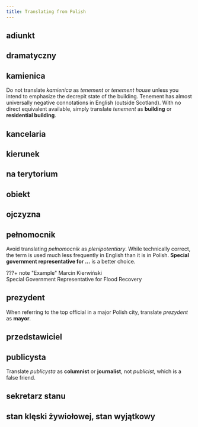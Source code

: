 ```yaml
---
title: Translating from Polish
---
```


## adiunkt

## dramatyczny

## kamienica

Do not translate _kamienica_ as _tenement_ or _tenement house_ unless you intend to emphasize the decrepit state of the building. Tenement has almost universally negative connotations in English (outside Scotland). With no direct equivalent available, simply translate _tenement_ as **building** or **residential building**.

## kancelaria

## kierunek

## na terytorium

## obiekt

## ojczyzna

## pełnomocnik

Avoid translating _pełnomocnik_ as _plenipotentiary_. While technically correct, the term is used much less frequently in English than it is in Polish. **Special government representative for …** is a better choice.

???+ note "Example"
    Marcin Kierwiński  
    Special Government Representative for Flood Recovery  

## prezydent

When referring to the top official in a major Polish city, translate _prezydent_ as **mayor**.

## przedstawiciel

## publicysta

Translate _publicysta_ as **columnist** or **journalist**, not _publicist_, which is a false friend.

## sekretarz stanu

## stan klęski żywiołowej, stan wyjątkowy
